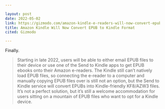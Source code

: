 ```yaml
---

layout: post
date: 2022-05-02
link: https://gizmodo.com/amazon-kindle-e-readers-will-now-convert-epub-to-kindle-1848867278?scrolla=5eb6d68b7fedc32c19ef33b4
title: Amazon Kindle Will Now Convert EPUB to Kindle Format
cited: Gizmodo

---
```


Finally.

> Starting in late 2022, users will be able to either email EPUB files to their device or use one of the Send to Kindle apps to get EPUB ebooks onto their Amazon e-readers. The Kindle still can’t natively load EPUB files, so connecting the e-reader to a computer and manually copying EPUB files over is still not an option, but the Send to Kindle service will convert EPUBs into Kindle-friendly KF8/AZW3 files. It’s not a perfect solution, but it’s still a welcome accommodation for users sitting on a mountain of EPUB files who want to opt for a Kindle device.